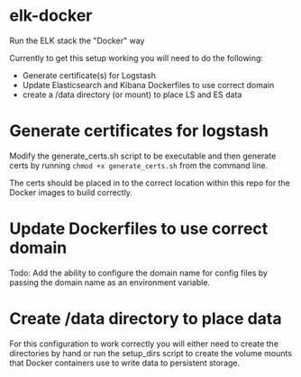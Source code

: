 # elk-docker
Run the ELK stack the "Docker" way

Currently to get this setup working you will need to do the following:

 * Generate certificate(s) for Logstash
 * Update Elasticsearch and Kibana Dockerfiles to use correct domain
 * create a /data directory (or mount) to place LS and ES data


# Generate certificates for logstash

Modify the generate_certs.sh script to be executable and then generate certs by running `chmod +x generate_certs.sh` from the command line.

The certs should be placed in to the correct location within this repo for the Docker images to build correctly.

# Update Dockerfiles to use correct domain

Todo: Add the ability to configure the domain name for config files by passing the domain name as an environment variable.

# Create /data directory to place data

For this configuration to work correctly you will either need to create the directories by hand or run the setup_dirs script to create the volume mounts that Docker containers use to write data to persistent storage.
